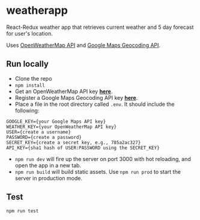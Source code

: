 # weatherapp
React-Redux weather app that retrieves current weather and 5 day forecast for user's location.

Uses [OpenWeatherMap API](https://openweathermap.org/) and [Google Maps Geocoding API](https://developers.google.com/maps/documentation/geocoding/intro).

## Run locally
- Clone the repo
- `npm install`
- Get an OpenWeatherMap API key **[here](http://openweathermap.org/appid)**.
- Register a Google Maps Geocoding API key **[here](https://developers.google.com/maps/documentation/geocoding/get-api-key#key)**.
- Place a file in the root directory called `.env`. It should include the following:
```
GOOGLE_KEY={your Google Maps API key}
WEATHER_KEY={your OpenWeatherMap API key}
USER={create a username}
PASSWORD={create a password}
SECRET_KEY={create a secret key, e.g., 785a2ac327}
API_KEY={sha1 hash of USER:PASSWORD using the SECRET_KEY}
```
- `npm run dev` will fire up the server on port 3000 with hot reloading, and open the app in a new tab.
- `npm run build` will build static assets. Use `npm run prod` to start the server in production mode.

## Test
`npm run test`
